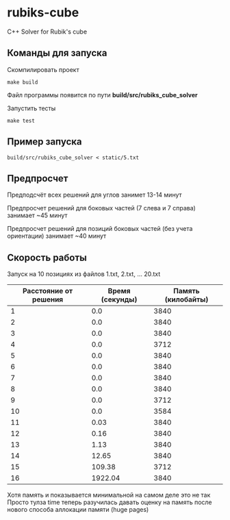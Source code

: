 # rubiks-cube
C++ Solver for Rubik's cube

## Команды для запуска

Скомпилировать проект
```
make build
```
Файл программы появится по пути **build/src/rubiks_cube_solver**

Запустить тесты
```
make test
```

## Пример запуска

```
build/src/rubiks_cube_solver < static/5.txt 
```

## Предпросчет 

Предподсчёт всех решений для углов занимет 13-14 минут

Предпросчет решений для боковых частей (7 слева и 7 справа) занимает ~45 минут

Предпросчет решений для позиций боковых частей (без учета ориентации) занимает ~40 минут

## Скорость работы

Запуск на 10 позициях из файлов 1.txt, 2.txt, ... 20.txt

| Расстояние от решения  | Время (секунды)  | Память (килобайты) |
|------------------------|------------------|--------------------|
| 1                      | 0.0              | 3840               |
| 2                      | 0.0              | 3840               |
| 3                      | 0.0              | 3840               |
| 4                      | 0.0              | 3712               |
| 5                      | 0.0              | 3840               |
| 6                      | 0.0              | 3840               |
| 7                      | 0.0              | 3840               |
| 8                      | 0.0              | 3840               |
| 9                      | 0.0              | 3712               |
| 10                     | 0.0              | 3584               |
| 11                     | 0.03             | 3840               |
| 12                     | 0.16             | 3840               |
| 13                     | 1.13             | 3840               |
| 14                     | 12.65            | 3840               |
| 15                     | 109.38           | 3712               |
| 16                     | 1922.04          | 3840               |

Хотя память и показывается минимальной на самом деле это не так
Просто тулза time теперь разучилась давать оценку на память после нового способа аллокации памяти (huge pages)
